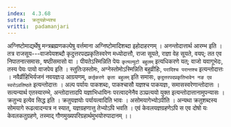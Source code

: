 ```yaml
---
index:  4.3.68
sutra:  क्रतुयज्ञेभ्यश्च
vritti:  padamanjari
---
```


अग्निष्टोमाद्यर्थेषु मन्त्रब्रह्मणकल्पेषु वर्त्तमाना अग्निष्टोमादिशब्दा इहोदाहरणम् । अनन्तोदात्तार्थ आरम्भ इति । तत्र राजसूय---वाजपेयशब्दौ कृदुत्तरपदप्रकृतिस्वरेण मध्योदात्तौ, राजा सूयते, राज्ञा वेह सूयते, वयप्; तत एव निपातनात्समासः, षष्ठीसमासो वा । पीयतेऽस्मिन्निति पेयः `कृत्यल्युटो बहुलम्` इत्यधिकरणे यत्; वाजो यवागूभेदः, तस्य पेयः पायो वाजपेय इति । स्तुतिःउस्तोमः, अग्नेस्तोमोऽस्मिन्निति बहुव्रीहिः, `परादिश्च परान्तश्च` इत्यन्तोदात्तः । नवैर्व्रीहिभिर्यजनं नवयज्ञःउ आग्रयणम्, `कर्तृकरणे कृता बहुलम्` इति समासः, `कृदुत्तरपदप्रकृतिभावेन नङ एव स्वरोऽवतिष्ठते` इत्यन्तोदात्तः । अल्प पर्यायः पाकशब्दः, पाकश्चासौ यज्ञश्च पाकयज्ञः, समासस्वरेणान्तोदात्तः । सत्यन्यार्थ एतस्यारम्भे, अन्तोदात्तादपि यज्ञाभिधायिनः परत्वादनेनैव ठञ्प्रत्ययो युक्त इत्यन्तोदात्तानामुपन्यासः ।
क्रतुभ्य इत्येव सिद्ध इति । क्रतुयज्ञयोः पर्यायत्वादिति भावः । असोमयागेभ्योऽपीति । अन्यथा क्रतुशब्दस्य सोमयागे रूढत्वादन्यत्र न स्यात्, यज्ञग्रहणात्तु तेभ्योऽपि भवति । एवं केवलयज्ञग्रहणेऽपि स एव दोषो यः केवलकतुग्रहणे, तस्माद् गौणमुख्यपरिग्रहार्थमुभयोरुपादानम् ।।
